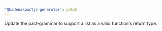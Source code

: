 ```yaml
---
'@kadena/pactjs-generator': patch
---
```


Update the pact-grammar to support a list as a valid function's return type.
